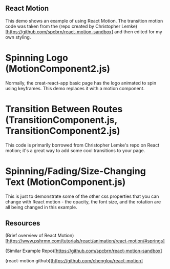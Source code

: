 ## React Motion

This demo shows an example of using React Motion. The transition motion code was taken from the (repo created by Christopher Lemke)[https://github.com/spcbrn/react-motion-sandbox] and then edited for my own styling.

# Spinning Logo (MotionComponent2.js)
Normally, the creat-react-app basic page has the logo animated to spin using keyframes. This demo replaces it with a motion component.

# Transition Between Routes (TransitionComponent.js, TransitionComponent2.js)
This code is primarily borrowed from Christopher Lemke's repo on React motion; it's a great way to add some cool transitions to your page.

# Spinning/Fading/Size-Changing Text (MotionComponent.js)
This is just to demonstrate some of the other css properties that you can change with React motion - the opacity, the font size, and the rotation are all being changed in this example.

## Resources

(Brief overview of React Motion)[https://www.pshrmn.com/tutorials/react/animation/react-motion/#springs]

(Similar Example Repo)[https://github.com/spcbrn/react-motion-sandbox]

(react-motion github)[https://github.com/chenglou/react-motion]
